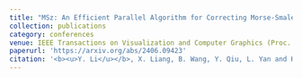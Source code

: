 ```yaml
---
title: "MSz: An Efficient Parallel Algorithm for Correcting Morse-Smale Segmentations in Error-Bounded Lossy Compressors"
collection: publications
category: conferences
venue: IEEE Transactions on Visualization and Computer Graphics (Proc. IEEE VIS 2024), 2025. (Accepted)
paperurl: 'https://arxiv.org/abs/2406.09423'
citation: '<b><u>Y. Li</u></b>, X. Liang, B. Wang, Y. Qiu, L. Yan and H. Guo, "MSz: An Efficient Parallel Algorithm for Correcting Morse-Smale Segmentations in Error-Bounded Lossy Compressors," in IEEE Transactions on Visualization and Computer Graphics, doi: 10.1109/TVCG.2024.3456337.'
---
```

